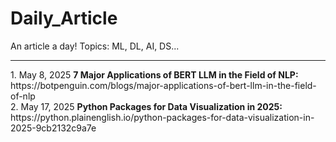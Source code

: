 # Daily_Article
An article a day! Topics: ML, DL, AI, DS...
<hr>
1. May 8, 2025  <b>7 Major Applications of BERT LLM in the Field of NLP:</b> https://botpenguin.com/blogs/major-applications-of-bert-llm-in-the-field-of-nlp <br>
2. May 17, 2025 <b>Python Packages for Data Visualization in 2025: </b> https://python.plainenglish.io/python-packages-for-data-visualization-in-2025-9cb2132c9a7e
